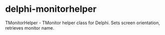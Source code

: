 # delphi-monitorhelper
TMonitorHelper - TMonitor helper class for Delphi. Sets screen orientation, retrieves monitor name.

